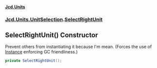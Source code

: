 #### [Jcd.Units](index.md 'index')
### [Jcd.Units.UnitSelection](Jcd.Units.UnitSelection.md 'Jcd.Units.UnitSelection').[SelectRightUnit](Jcd.Units.UnitSelection.SelectRightUnit.md 'Jcd.Units.UnitSelection.SelectRightUnit')

## SelectRightUnit() Constructor

Prevent others from instantiating it because I'm mean. (Forces the use of [Instance](Jcd.Units.UnitSelection.SelectRightUnit.Instance.md 'Jcd.Units.UnitSelection.SelectRightUnit.Instance') enforcing GC friendliness.)

```csharp
private SelectRightUnit();
```